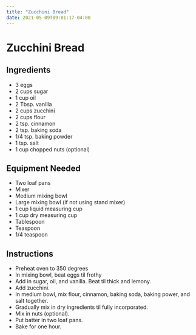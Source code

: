```yaml
---
title: "Zucchini Bread"
date: 2021-05-09T09:01:17-04:00
---
```


# Zucchini Bread

## Ingredients

- 3 eggs
- 2 cups sugar 
- 1 cup oil
- 2 Tbsp. vanilla
- 2 cups zucchini
- 2 cups flour
- 2 tsp. cinnamon
- 2 tsp. baking soda 
- 1/4 tsp. baking powder
- 1 tsp. salt
- 1 cup chopped nuts (optional)

## Equipment Needed

- Two loaf pans
- Mixer
- Medium mixing bowl
- Large mixing bowl (if not using stand mixer)
- 1 cup liquid measuring cup
- 1 cup dry measuring cup
- Tablespoon
- Teaspoon
- 1/4 teaspoon 

## Instructions

- Preheat oven to 350 degrees
- In mixing bowl, beat eggs til frothy
- Add in sugar, oil, and vanilla. Beat til thick and lemony. 
- Add zucchini. 
- In medium bowl, mix flour, cinnamon, baking soda, baking power, and salt together.
- Gradually mix in dry ingredients til fully incorporated. 
- Mix in nuts (optional).
- Put batter in two loaf pans. 
- Bake for one hour.
